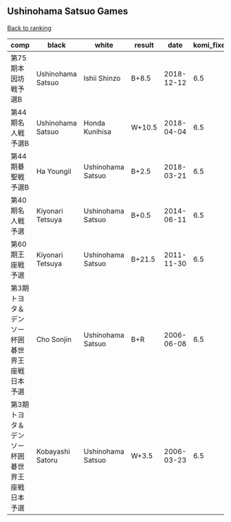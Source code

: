 ## Ushinohama Satsuo Games

[Back to ranking](index.md)




| **comp** | **black** | **white** | **result** | **date** | **komi_fixed** | **kifu** | 
| --- | --- | --- | --- | --- | --- | --- |
| 第75期本因坊戦予選B | Ushinohama Satsuo | Ishii Shinzo | B+8.5 | 2018-12-12 | 6.5 | [Kifu](https://kifudepot.net/kifucontents.php?id=XicHAShWkzuYHxTujhT0Gg%3D%3D) | 
| 第44期名人戦予選B | Ushinohama Satsuo | Honda Kunihisa | W+10.5 | 2018-04-04 | 6.5 | [Kifu](https://kifudepot.net/kifucontents.php?id=7KO%2FtQwonv7JlwwVAo%2B%2FJw%3D%3D) | 
| 第44期碁聖戦予選B | Ha Youngil | Ushinohama Satsuo | B+2.5 | 2018-03-21 | 6.5 | [Kifu](https://kifudepot.net/kifucontents.php?id=upLv%2BpY6rsOnFBPNaGEDWA%3D%3D) | 
| 第40期名人戦予選 | Kiyonari Tetsuya | Ushinohama Satsuo | B+0.5 | 2014-06-11 | 6.5 | [Kifu](https://kifudepot.net/kifucontents.php?id=EEacy2qf%2FQgozmaLWM2Vfg%3D%3D) | 
| 第60期王座戦予選 | Kiyonari Tetsuya | Ushinohama Satsuo | B+21.5 | 2011-11-30 | 6.5 | [Kifu](https://kifudepot.net/kifucontents.php?id=NkkY36evZyJBPfgisW0mYA%3D%3D) | 
| 第3期トヨタ＆デンソー杯囲碁世界王座戦日本予選 | Cho Sonjin | Ushinohama Satsuo | B+R | 2006-06-08 | 6.5 | [Kifu](https://kifudepot.net/kifucontents.php?id=8Br9jnEZypeVTaRdtO%2BG9w%3D%3D) | 
| 第3期トヨタ＆デンソー杯囲碁世界王座戦日本予選 | Kobayashi Satoru | Ushinohama Satsuo | W+3.5 | 2006-03-23 | 6.5 | [Kifu](https://kifudepot.net/kifucontents.php?id=4fCtlxxRFzAOZ61SX2LqyQ%3D%3D) |




